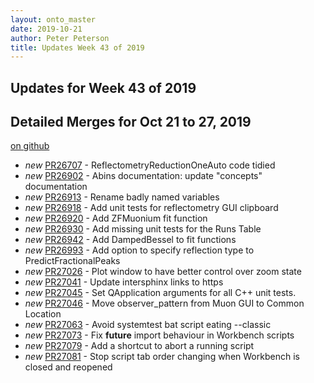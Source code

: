 ```yaml
---
layout: onto_master
date: 2019-10-21
author: Peter Peterson
title: Updates Week 43 of 2019
---
```

Updates for Week 43 of 2019
---------------------------

Detailed Merges for Oct 21 to 27, 2019
--------------------------------------
[on github](https://github.com/mantidproject/mantid/pulls?q=is%3Apr+merged%3A2019-10-22..2019-10-27)

* *new* [PR26707](https://github.com/mantidproject/mantid/pull/26707) - ReflectometryReductionOneAuto code tidied
* *new* [PR26902](https://github.com/mantidproject/mantid/pull/26902) - Abins documentation: update "concepts" documentation
* *new* [PR26913](https://github.com/mantidproject/mantid/pull/26913) - Rename badly named variables
* *new* [PR26918](https://github.com/mantidproject/mantid/pull/26918) - Add unit tests for reflectometry GUI clipboard
* *new* [PR26920](https://github.com/mantidproject/mantid/pull/26920) - Add ZFMuonium fit function
* *new* [PR26930](https://github.com/mantidproject/mantid/pull/26930) - Add missing unit tests for the Runs Table
* *new* [PR26942](https://github.com/mantidproject/mantid/pull/26942) - Add DampedBessel to fit functions
* *new* [PR26993](https://github.com/mantidproject/mantid/pull/26993) - Add option to specify reflection type to PredictFractionalPeaks
* *new* [PR27026](https://github.com/mantidproject/mantid/pull/27026) - Plot window to have better control over zoom state
* *new* [PR27041](https://github.com/mantidproject/mantid/pull/27041) - Update intersphinx links to https
* *new* [PR27045](https://github.com/mantidproject/mantid/pull/27045) - Set QApplication arguments for all C++ unit tests.
* *new* [PR27046](https://github.com/mantidproject/mantid/pull/27046) - Move observer_pattern from Muon GUI to Common Location
* *new* [PR27063](https://github.com/mantidproject/mantid/pull/27063) - Avoid systemtest bat script eating --classic
* *new* [PR27073](https://github.com/mantidproject/mantid/pull/27073) - Fix __future__ import behaviour in Workbench scripts
* *new* [PR27079](https://github.com/mantidproject/mantid/pull/27079) - Add a shortcut to abort a running script
* *new* [PR27081](https://github.com/mantidproject/mantid/pull/27081) - Stop script tab order changing when Workbench is closed and reopened
